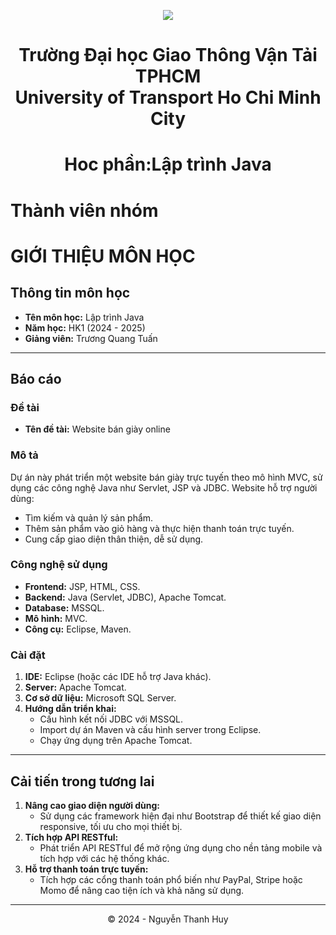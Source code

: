 <!-- Banner -->
<p align="center">
  <a href="https://ut.edu.vn/" title="Trường Đại học Giao Thông Vận Tải TPHCM" style="border: none;">
    <img src="https://i.imgur.com/2HHOsgr.png" alt=" ">
  </a>
</p>
<h1 align="center"><b> Trường Đại học Giao Thông Vận Tải TPHCM <br>  University of Transport Ho Chi Minh City</b></h1>
<h1 align="center"><b> Hoc phần:Lập trình Java</b></h1>

# Thành viên nhóm
                                                       
 

# GIỚI THIỆU MÔN HỌC

## Thông tin môn học
- **Tên môn học:** Lập trình Java
- **Năm học:** HK1 (2024 - 2025)
- **Giảng viên:** Trương Quang Tuấn

---

## Báo cáo

### Đề tài
- **Tên đề tài:** Website bán giày online

### Mô tả
Dự án này phát triển một website bán giày trực tuyến theo mô hình MVC, sử dụng các công nghệ Java như Servlet, JSP và JDBC. Website hỗ trợ người dùng:
- Tìm kiếm và quản lý sản phẩm.
- Thêm sản phẩm vào giỏ hàng và thực hiện thanh toán trực tuyến.
- Cung cấp giao diện thân thiện, dễ sử dụng.

### Công nghệ sử dụng
- **Frontend:** JSP, HTML, CSS.
- **Backend:** Java (Servlet, JDBC), Apache Tomcat.
- **Database:** MSSQL.
- **Mô hình:** MVC.
- **Công cụ:** Eclipse, Maven.

### Cài đặt
1. **IDE:** Eclipse (hoặc các IDE hỗ trợ Java khác).
2. **Server:** Apache Tomcat.
3. **Cơ sở dữ liệu:** Microsoft SQL Server.
4. **Hướng dẫn triển khai:**
   - Cấu hình kết nối JDBC với MSSQL.
   - Import dự án Maven và cấu hình server trong Eclipse.
   - Chạy ứng dụng trên Apache Tomcat.

---

## Cải tiến trong tương lai
1. **Nâng cao giao diện người dùng:**
   - Sử dụng các framework hiện đại như Bootstrap để thiết kế giao diện responsive, tối ưu cho mọi thiết bị.
2. **Tích hợp API RESTful:**
   - Phát triển API RESTful để mở rộng ứng dụng cho nền tảng mobile và tích hợp với các hệ thống khác.
3. **Hỗ trợ thanh toán trực tuyến:**
   - Tích hợp các cổng thanh toán phổ biến như PayPal, Stripe hoặc Momo để nâng cao tiện ích và khả năng sử dụng.

---

<p align="center">© 2024 - Nguyễn Thanh Huy</p>

